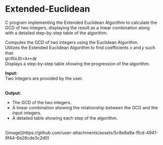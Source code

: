 # Extended-Euclidean
C program implementing the Extended Euclidean Algorithm to calculate the GCD of two integers, displaying the result as a linear combination along with a detailed step-by-step table of the algorithm. <br>

Computes the GCD of two integers using the Euclidean Algorithm. <br>
Utilizes the Extended Euclidean Algorithm to find coefficients 𝑥 and 𝑦 such that: <br>
gcd(𝑎,𝑏)=𝑎*𝑥+𝑏*𝑦 <br>
Displays a step-by-step table showing the progression of the algorithm. <br>

**Input:** <br>
Two integers are provided by the user. <br> 
<br>

**Output:** <br>
- The GCD of the two integers. <br>
- A linear combination showing the relationship between the GCD and the input integers. <br>
- A detailed table showing each step of the algorithm. <br>
<br>
![image](https://github.com/user-attachments/assets/5c8e8a9a-ffcd-4941-9f44-6e26cde3c2d0)
